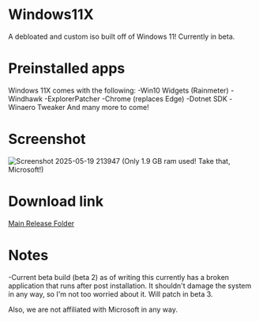 # Windows11X

A debloated and custom iso built off of Windows 11!
Currently in beta.

# Preinstalled apps
Windows 11X comes with the following:
-Win10 Widgets (Rainmeter)
-Windhawk
-ExplorerPatcher
-Chrome (replaces Edge)
-Dotnet SDK
-Winaero Tweaker
And many more to come!

# Screenshot
![Screenshot 2025-05-19 213947](https://github.com/user-attachments/assets/2db53d6f-7e62-4609-b6cf-74cc6d8acc81)
(Only 1.9 GB ram used! Take that, Microsoft!)

# Download link
[Main Release Folder](https://drive.google.com/drive/folders/1i1lXDxW5kFV1qbbKCxSTP1VCuqici0U2?usp=sharing)

# Notes
-Current beta build (beta 2) as of writing this currently has a broken application that runs after post installation. It shouldn't damage the system in any way, so I'm not too worried about it. Will patch in beta 3.

Also, we are not affiliated with Microsoft in any way.
